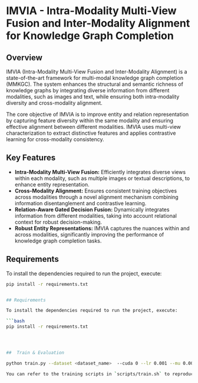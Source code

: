 # IMVIA - Intra-Modality Multi-View Fusion and Inter-Modality Alignment for Knowledge Graph Completion

## Overview

IMVIA (Intra-Modality Multi-View Fusion and Inter-Modality Alignment) is a state-of-the-art framework for multi-modal knowledge graph completion (MMKGC). The system enhances the structural and semantic richness of knowledge graphs by integrating diverse information from different modalities, such as images and text, while ensuring both intra-modality diversity and cross-modality alignment.

The core objective of IMVIA is to improve entity and relation representation by capturing feature diversity within the same modality and ensuring effective alignment between different modalities. IMVIA uses multi-view characterization to extract distinctive features and applies contrastive learning for cross-modality consistency.

## Key Features

- **Intra-Modality Multi-View Fusion:** Efficiently integrates diverse views within each modality, such as multiple images or textual descriptions, to enhance entity representation.
- **Cross-Modality Alignment:** Ensures consistent training objectives across modalities through a novel alignment mechanism combining information disentanglement and contrastive learning.
- **Relation-Aware Gated Decision Fusion:** Dynamically integrates information from different modalities, taking into account relational context for robust decision-making.
- **Robust Entity Representations:** IMVIA captures the nuances within and across modalities, significantly improving the performance of knowledge graph completion tasks.

## Requirements

To install the dependencies required to run the project, execute:

```bash
pip install -r requirements.txt


## Requirements

To install the dependencies required to run the project, execute:

```bash
pip install -r requirements.txt




##  Train & Evaluation

python train.py --dataset <dataset_name>  --cuda 0 --lr 0.001 --mu 0.0001 --dim 256 --dataset DB15K --epochs 2000

You can refer to the training scripts in `scripts/train.sh` to reproduce our experiment results. Here is an example for DB15K dataset.


